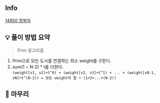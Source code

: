 ## Info
[14950 정복자](https://www.acmicpc.net/problem/14950)

## 💡 풀이 방법 요약
> Prim 알고리즘

1. Prim으로 모든 도시를 연결하는 최소 weight를 구한다.
2. sum(1 ~ N-2) * t를 더한다.  
   `(weight[v1, v2]+t^0) + (weight[v2, v3]+t^1) + ... + (weight[vN-1, vN]+t^(N-2)) = 모든 weight의 합 + (1+2+...+(N-2))`

## 🙂 마무리
